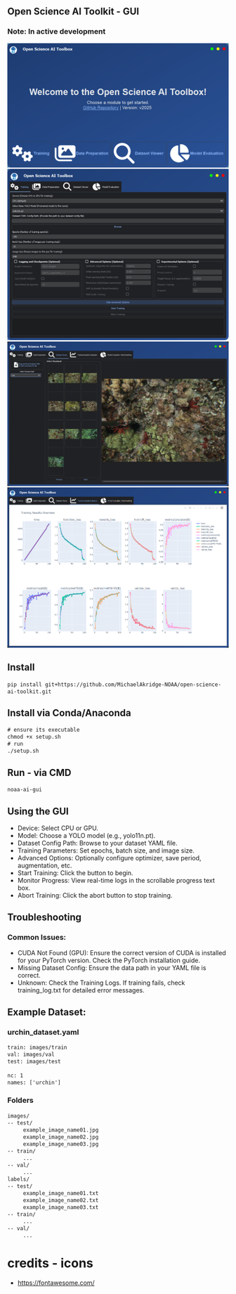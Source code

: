 ## Open Science AI Toolkit - GUI
### Note: In active development
![app](../docs/screenshot03.png)
![app](../docs/screenshot04.png)
![app](../docs/screenshot05.png)
![app](../docs/screenshot06.png)
## Install
```
pip install git+https://github.com/MichaelAkridge-NOAA/open-science-ai-toolkit.git
```
## Install via Conda/Anaconda
```
# ensure its executable
chmod +x setup.sh
# run
./setup.sh
```

## Run - via CMD
```
noaa-ai-gui
```
## Using the GUI
- Device: Select CPU or GPU.
- Model: Choose a YOLO model (e.g., yolo11n.pt).
- Dataset Config Path: Browse to your dataset YAML file.
- Training Parameters: Set epochs, batch size, and image size.
- Advanced Options: Optionally configure optimizer, save period, augmentation, etc.
- Start Training: Click the button to begin.
- Monitor Progress: View real-time logs in the scrollable progress text box.
- Abort Training: Click the abort button to stop training.

## Troubleshooting
### Common Issues:
- CUDA Not Found (GPU): Ensure the correct version of CUDA is installed for your PyTorch version. Check the PyTorch installation guide.
- Missing Dataset Config: Ensure the data path in your YAML file is correct.
- Unknown: Check the Training Logs. If training fails, check training_log.txt for detailed error messages.

## Example Dataset: 
### urchin_dataset.yaml
```
train: images/train
val: images/val
test: images/test

nc: 1
names: ['urchin']
```
### Folders
```
images/
-- test/
     example_image_name01.jpg
     example_image_name02.jpg
     example_image_name03.jpg
-- train/
     ...
-- val/
     ...
labels/
-- test/
     example_image_name01.txt
     example_image_name02.txt
     example_image_name03.txt
-- train/
     ...
-- val/
     ...
```

# credits - icons
- https://fontawesome.com/

